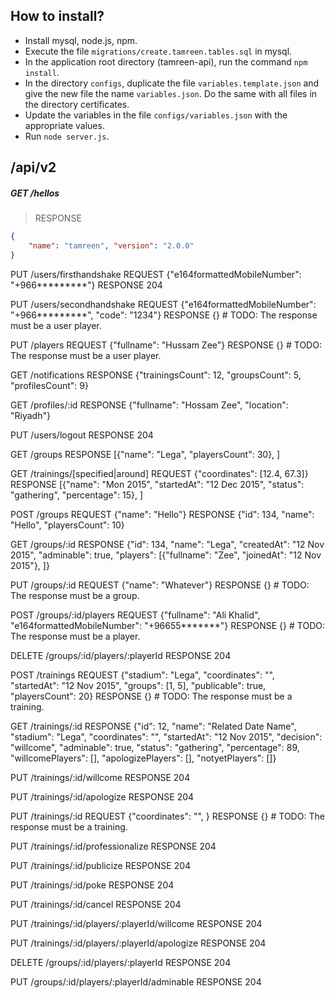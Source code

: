 
## How to install?
- Install mysql, node.js, npm.
- Execute the file <code>migrations/create.tamreen.tables.sql</code> in mysql.
- In the application root directory (tamreen-api), run the command <code>npm install</code>.
- In the directory <code>configs</code>, duplicate the file <code>variables.template.json</code> and give the new file the name <code>variables.json</code>. Do the same with all files in the directory certificates.
- Update the variables in the file <code>configs/variables.json</code> with the appropriate values.
- Run <code>node server.js</code>.

## /api/v2

##### GET /hellos
> RESPONSE 
```json
{
	"name": "tamreen", "version": "2.0.0"
}
```

PUT /users/firsthandshake
REQUEST {"e164formattedMobileNumber": "+966*********"}
RESPONSE 204

PUT /users/secondhandshake
REQUEST {"e164formattedMobileNumber": "+966*********", "code": "1234"}
RESPONSE {} # TODO: The response must be a user player.

PUT /players
REQUEST {"fullname": "Hussam Zee"}
RESPONSE {} # TODO: The response must be a user player.

GET /notifications
RESPONSE {"trainingsCount": 12, "groupsCount": 5, "profilesCount": 9}

GET /profiles/:id
RESPONSE {"fullname": "Hossam Zee", "location": "Riyadh"}

PUT /users/logout
RESPONSE 204

GET /groups
RESPONSE [{"name": "Lega", "playersCount": 30}, ]

GET /trainings/[specified|around]
REQUEST {"coordinates": [12.4, 67.3]}
RESPONSE [{"name": "Mon 2015", "startedAt": "12 Dec 2015", "status": "gathering", "percentage": 15}, ]

POST /groups
REQUEST {"name": "Hello"}
RESPONSE {"id": 134, "name": "Hello", "playersCount": 10}

GET /groups/:id
RESPONSE {"id": 134, "name": "Lega", "createdAt": "12 Nov 2015", "adminable": true, "players": [{"fullname": "Zee", "joinedAt": "12 Nov 2015"}, ]}

PUT /groups/:id
REQUEST {"name": "Whatever"}
RESPONSE {} # TODO: The response must be a group.

POST /groups/:id/players
REQUEST {"fullname": "Ali Khalid", "e164formattedMobileNumber": "+96655*******"}
RESPONSE {} # TODO: The response must be a player.

DELETE /groups/:id/players/:playerId
RESPONSE 204

POST /trainings
REQUEST {"stadium": "Lega", "coordinates": "", "startedAt": "12 Nov 2015", "groups": [1, 5], "publicable": true, "playersCount": 20}
RESPONSE {} # TODO: The response must be a training.

GET /trainings/:id
RESPONSE {"id": 12, "name": "Related Date Name", "stadium": "Lega", "coordinates": "", "startedAt": "12 Nov 2015", "decision": "willcome", "adminable": true, "status": "gathering", "percentage": 89, "willcomePlayers": [], "apologizePlayers": [], "notyetPlayers": []}

PUT /trainings/:id/willcome
RESPONSE 204

PUT /trainings/:id/apologize
RESPONSE 204

PUT /trainings/:id
REQUEST {"coordinates": "", }
RESPONSE {} # TODO: The response must be a training.

PUT /trainings/:id/professionalize
RESPONSE 204

PUT /trainings/:id/publicize
RESPONSE 204

PUT /trainings/:id/poke
RESPONSE 204

PUT /trainings/:id/cancel
RESPONSE 204

PUT /trainings/:id/players/:playerId/willcome
RESPONSE 204

PUT /trainings/:id/players/:playerId/apologize
RESPONSE 204

DELETE /groups/:id/players/:playerId
RESPONSE 204

PUT /groups/:id/players/:playerId/adminable
RESPONSE 204

